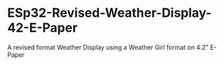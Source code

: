 # ESp32-Revised-Weather-Display-42-E-Paper
A revised format Weather Display using a Weather Girl format on 4.2" E-Paper
